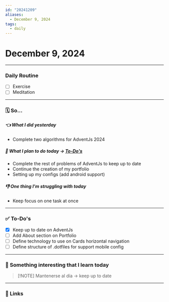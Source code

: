 ```yaml
---
id: "20241209"
aliases:
  - December 9, 2024
tags:
  - daily
---
```


# December 9, 2024

--- 
### Daily Routine
- [ ] Exercise
- [ ] Meditation

--- 
### 🗓️ So...

##### 👈 What I did yesterday
- Complete two algorithms for AdventJs 2024 

##### 🚀 What I plan to do today -> [To-Do's](###To-Do's)
- Complete the rest of problems of AdventJs to keep up to date
- Continue the creation of my portfolio
- Setting up my configs (add android support)

##### 👎 One thing I'm struggling with today
- Keep focus on one task at once

--- 
### ✅ To-Do's
- [x] Keep up to date on AdventJs
- [ ] Add About section on Portfolio
- [ ] Define technology to use on Cards horizontal navigation
- [ ] Define structure of .dotfiles for support mobile config

---
### 📖 Something interesting that I learn today

> [!NOTE] Mantenerse al día -> keep up to date

---
### 🔗 Links



